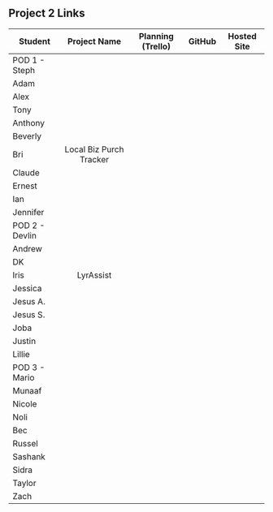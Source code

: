 ## Project 2 Links

| Student | Project Name | Planning (Trello) | GitHub | Hosted Site |
|---|:---:|:---:|:---:|:---:|
| POD 1 - Steph |  |  |  |  |
| Adam |  |  |  |  |
| Alex |  |  |  |  |
| Tony |  |  |  |  |
| Anthony |  |  |  |  |
| Beverly |  |  |  |  |
| Bri | Local Biz Purch Tracker |  |  |  |
| Claude |  |  |  |  |
| Ernest |  |  |  |  |
| Ian |  |  |  |  |
| Jennifer |  |  |  |  |
| POD 2 - Devlin |  |  |  |  |
| Andrew |  |  |  |  |
| DK |  |  |  |  |
| Iris | LyrAssist |  |  |  |
| Jessica |  |  |  |  |
| Jesus A. |  |  |  |  |
| Jesus S. |  |  |  |  |
| Joba |  |  |  |  |
| Justin |  |  |  |  |
| Lillie |  |  |  |  |
| POD 3 - Mario |  |  |  |  |
| Munaaf |  |  |  |  |
| Nicole |  |  |  |  |
| Noli |  |  |  |  |
| Bec |  |  |  |  |
| Russel |  |  |  |  |
| Sashank |  |  |  |  |
| Sidra |  |  |  |  |
| Taylor |  |  |  |  |
| Zach |  |  |  |  |
